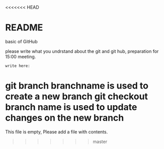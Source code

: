 <<<<<<< HEAD
# README
basic of GitHub

please write what you undrstand about the git and git hub, preparation for 15:00 meeting.

	write here:

git branch branchname is used to create a new branch
git checkout branch name is used to update changes on the new branch
=======
This file is empty, Please add a file with contents.
>>>>>>> master
